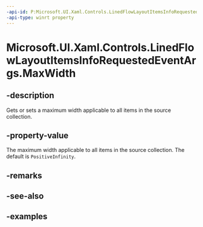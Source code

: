 ```yaml
---
-api-id: P:Microsoft.UI.Xaml.Controls.LinedFlowLayoutItemsInfoRequestedEventArgs.MaxWidth
-api-type: winrt property
---
```


# Microsoft.UI.Xaml.Controls.LinedFlowLayoutItemsInfoRequestedEventArgs.MaxWidth

<!--
public double MaxWidth { get; set; }
-->


## -description

Gets or sets a maximum width applicable to all items in the source collection.

## -property-value

The maximum width applicable to all items in the source collection. The default is `PositiveInfinity`.

## -remarks

## -see-also

## -examples


